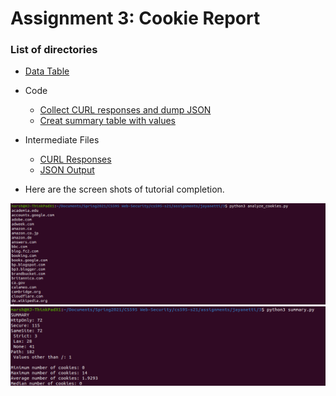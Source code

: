 # Assignment 3: Cookie Report

### List of directories

  * [Data Table](data.tsv)
  * Code
    * [Collect CURL responses and dump JSON](analyze_cookies.py)
    * [Creat summary table with values](summary.py)
  * Intermediate Files
    * [CURL Responses](curl_output)
    * [JSON Output](out.json)

* Here are the screen shots of tutorial completion.

<img src="screenshots/1.png" width="700">
<img src="screenshots/2.png" width="700">
